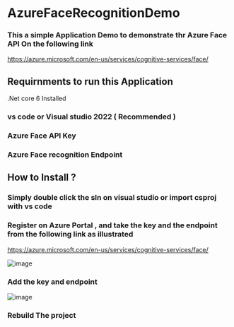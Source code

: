 # AzureFaceRecognitionDemo


### This a simple Application Demo to demonstrate thr Azure Face API On the following link

https://azure.microsoft.com/en-us/services/cognitive-services/face/


## Requirnments to run this Application 


.Net core 6 Installed 

### vs code or Visual studio 2022 ( Recommended ) 
### Azure Face API Key 

### Azure Face recognition Endpoint  


## How to Install ?


### Simply double click the sln on visual studio or import csproj with vs code 

### Register on Azure Portal , and take the key and the endpoint from the following link as illustrated 

https://azure.microsoft.com/en-us/services/cognitive-services/face/


![image](https://user-images.githubusercontent.com/22940675/172886609-37717df6-4435-4421-80b6-2816cb6ed13e.png)


### Add the key and endpoint 

![image](https://user-images.githubusercontent.com/22940675/172887014-1191c565-04a5-45b8-aa51-3e18cdc26bf7.png)



### Rebuild The project 



##

  

 
